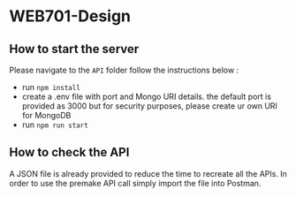 # WEB701-Design

## How to start the server

Please navigate to the `API` folder follow the instructions below :

- run `npm install`
- create a .env file with port and Mongo URI details. the default port is provided as 3000 but for security purposes, please create ur own URI for MongoDB
-  run `npm run start` 

## How to check the API

A JSON file is already provided to reduce the time to recreate all the APIs. In order to use the premake API call simply import the file into Postman.
